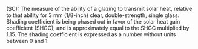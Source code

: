 ﻿(SC): The measure of the ability of a glazing to transmit solar heat, relative to that ability for 3 mm (1/8-inch) clear, double-strength, single glass. Shading coefficient is being phased out in favor of the solar heat gain coefficient (SHGC), and is approximately equal to the SHGC multiplied by 1.15. The shading coefficient is expressed as a number without units between 0 and 1.
